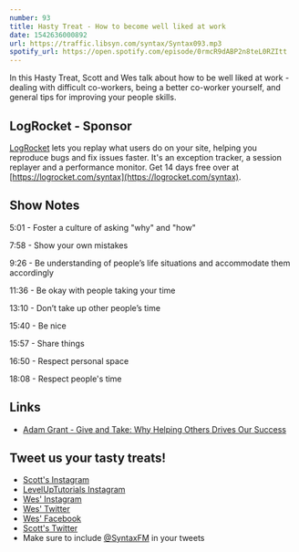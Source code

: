 ```yaml
---
number: 93
title: Hasty Treat - How to become well liked at work
date: 1542636000892
url: https://traffic.libsyn.com/syntax/Syntax093.mp3
spotify_url: https://open.spotify.com/episode/0rmcR9dABP2n8teL0RZItt
---
```


In this Hasty Treat, Scott and Wes talk about how to be well liked at work - dealing with difficult co-workers, being a better co-worker yourself, and general tips for improving your people skills.

## LogRocket - Sponsor

[LogRocket](https://logrocket.com/syntax) lets you replay what users do on your site, helping you reproduce bugs and fix issues faster. It's an exception tracker, a session replayer and a performance monitor. Get 14 days free over at [https://logrocket.com/syntax](https://logrocket.com/syntax).

## Show Notes

5:01 - Foster a culture of asking "why" and "how"

7:58 - Show your own mistakes

9:26 - Be understanding of people’s life situations and accommodate them accordingly

11:36 - Be okay with people taking your time

13:10 - Don’t take up other people’s time

15:40 - Be nice

15:57 - Share things

16:50 - Respect personal space

18:08 - Respect people's time

## Links

* [Adam Grant - Give and Take: Why Helping Others Drives Our Success](https://www.amazon.com/dp/B00AFPTSI0/)

## Tweet us your tasty treats!

* [Scott's Instagram](https://www.instagram.com/stolinski/)
* [LevelUpTutorials Instagram](https://www.instagram.com/LevelUpTutorials/)
* [Wes' Instagram](https://www.instagram.com/wesbos/)
* [Wes' Twitter](https://twitter.com/wesbos)
* [Wes' Facebook](https://www.facebook.com/wesbos.developer)
* [Scott's Twitter](https://twitter.com/stolinski)
* Make sure to include [@SyntaxFM](https://twitter.com/SyntaxFM) in your tweets
